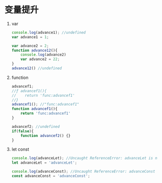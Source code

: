 # 变量提升

1. var

   ```javascript
   console.log(advance1); //undefined
   var advance1 = 1;
   ```

   ```javascript
   var advance2 = 2;
   function advance12(){
       console.log(advance2)
       var advance2 = 22;
   }
   advance12() //undefined
   ```

2. function

   ```javascript
   advancef1;
   //ƒ advancef1(){
   //    return 'func:advancef1'
   //}
   advancef1(); //"func:advancef1"
   function advancef1(){
       return 'func:advancef1'
   }
   ```

   ```javascript
   advancef2; //undefined
   if(false){
       function advancef2() {}
   }
   ```


3. let const

   ```javascript
   console.log(advanceLet); //Uncaught ReferenceError: advanceLet is not defined
   let advanceLet = 'advanceLet';
   ```

   ```javascript
   console.log(advanceConst); //Uncaught ReferenceError: advanceConst is not defined
   const advanceConst = 'advanceConst';
   ```

   

